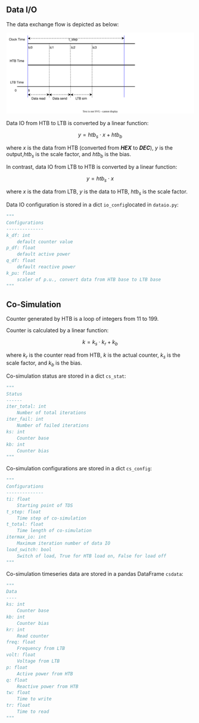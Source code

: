 ## Data I/O

The data exchange flow is depicted as below:

![Alt text](./timeline.svg)

Data IO from HTB to LTB is converted by a linear function:

$$
y = htb_{s}\cdot x + htb_{b}
$$

where $x$ is the data from HTB (converted from ***HEX*** to ***DEC***), $y$ is the output,$htb_{s}$ is the scale factor, and $htb_{b}$ is the bias.

In contrast, data IO from LTB to HTB is converted by a linear function:

$$
y = htb_{s}\cdot x
$$

where $x$ is the data from LTB, $y$ is the data to HTB, $htb_{s}$ is the scale factor.

Data IO configuration is stored in a dict ``io_config``located in ``dataio.py``:

```python
"""
Configurations
--------------
k_df: int
    default counter value
p_df: float
    default active power
q_df: float
    default reactive power
k_pu: float
    scaler of p.u., convert data from HTB base to LTB base
"""
```

## Co-Simulation

Counter generated by HTB is a loop of integers from 11 to 199.

Counter is calculated by a linear function:

$$
k = k_{s}\cdot k_r + k_{b}
$$

where $k_r$ is the counter read from HTB, $k$ is the actual counter, $k_{s}$ is the scale factor, and $k_{b}$ is the bias.

Co-simulation status are stored in a dict ``cs_stat``:

```python
"""
Status
------
iter_total: int
    Number of total iterations
iter_fail: int
    Number of failed iterations
ks: int
    Counter base
kb: int
    Counter bias
"""
```

Co-simulation configurations are stored in a dict ``cs_config``:

```python
"""
Configurations
--------------
ti: float
    Starting point of TDS
t_step: float
    Time step of co-simulation
t_total: float
    Time length of co-simulation
itermax_io: int
    Maximum iteration number of data IO
load_switch: bool
    Switch of load, True for HTB load on, False for load off
"""
```

Co-simulation timeseries data are stored in a pandas DataFrame ``csdata``:

```python
"""
Data
----
ks: int
    Counter base
kb: int
    Counter bias
kr: int
    Read counter
freq: float
    Frequency from LTB
volt: float
    Voltage from LTB
p: float
    Active power from HTB
q: float
    Reactive power from HTB
tw: float
    Time to write
tr: float
    Time to read
"""
```
